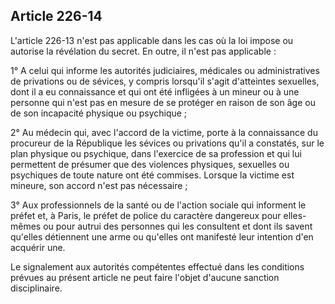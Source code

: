 Article 226-14
----
L'article 226-13 n'est pas applicable dans les cas où la loi impose ou autorise
la révélation du secret. En outre, il n'est pas applicable :

1° A celui qui informe les autorités judiciaires, médicales ou administratives
de privations ou de sévices, y compris lorsqu'il s'agit d'atteintes sexuelles,
dont il a eu connaissance et qui ont été infligées à un mineur ou à une personne
qui n'est pas en mesure de se protéger en raison de son âge ou de son incapacité
physique ou psychique ;

2° Au médecin qui, avec l'accord de la victime, porte à la connaissance du
procureur de la République les sévices ou privations qu'il a constatés, sur le
plan physique ou psychique, dans l'exercice de sa profession et qui lui
permettent de présumer que des violences physiques, sexuelles ou psychiques de
toute nature ont été commises. Lorsque la victime est mineure, son accord n'est
pas nécessaire ;

3° Aux professionnels de la santé ou de l'action sociale qui informent le préfet
et, à Paris, le préfet de police du caractère dangereux pour elles-mêmes ou pour
autrui des personnes qui les consultent et dont ils savent qu'elles détiennent
une arme ou qu'elles ont manifesté leur intention d'en acquérir une.

Le signalement aux autorités compétentes effectué dans les conditions prévues au
présent article ne peut faire l'objet d'aucune sanction disciplinaire.
